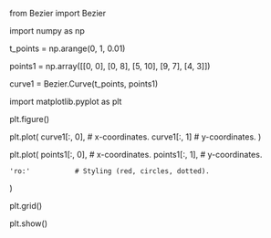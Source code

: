 from Bezier import Bezier

import numpy as np

t_points = np.arange(0, 1, 0.01)

points1 = np.array([[0, 0], [0, 8], [5, 10], [9, 7], [4, 3]])

curve1 = Bezier.Curve(t_points, points1)

import matplotlib.pyplot as plt

plt.figure()

plt.plot(
	curve1[:, 0],   # x-coordinates.
	curve1[:, 1]    # y-coordinates.
)

plt.plot(
	points1[:, 0],  # x-coordinates.
	points1[:, 1],  # y-coordinates.
	
	'ro:'           # Styling (red, circles, dotted).
)

plt.grid()

plt.show()
